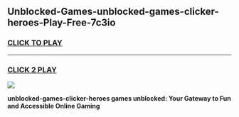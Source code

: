 
## Unblocked-Games-unblocked-games-clicker-heroes-Play-Free-7c3io
<h3>
<a href="https://premium76.site?title=unblocked-games-clicker-heroes&ref=24M">CLICK TO PLAY</a></h3>
<hr>

<h3>
<a href="https://premium76.site?title=unblocked-games-clicker-heroes&ref=24M">CLICK 2 PLAY</a>
  
</h3>

<a href="https://premium76.site?title=unblocked-games-clicker-heroes&ref=24M"><img src="https://clearcache.store/games.png"></a>


**unblocked-games-clicker-heroes games unblocked: Your Gateway to Fun and Accessible Online Gaming**
